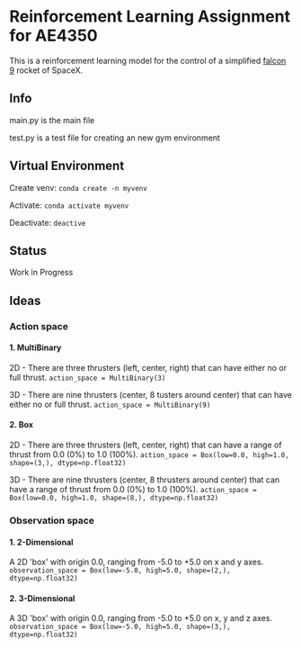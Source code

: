 # Reinforcement Learning Assignment for AE4350
This is a reinforcement learning model for the control of a simplified [falcon 9](https://www.spaceflightinsider.com/hangar/falcon-9) rocket of SpaceX.

## Info
main.py is the main file

test.py is a test file for creating an new gym environment

## Virtual Environment
Create venv: ```conda create -n myvenv```

Activate: ```conda activate myvenv```

Deactivate: ```deactive```


## Status
Work in Progress

## Ideas
### Action space
#### 1. MultiBinary

2D - There are three thrusters (left, center, right) that can have either no or full thrust.
```action_space = MultiBinary(3)```

3D - There are nine thrusters (center, 8 tusters around center) that can have either no or full thrust.
```action_space = MultiBinary(9)```

#### 2. Box

2D - There are three thrusters (left, center, right) that can have a range of thrust from 0.0 (0%) to 1.0 (100%).
```action_space = Box(low=0.0, high=1.0, shape=(3,), dtype=np.float32)```

3D - There are nine thrusters (center, 8 thrusters around center) that can have a range of thrust from 0.0 (0%) to 1.0 (100%).
```action_space = Box(low=0.0, high=1.0, shape=(8,), dtype=np.float32)```

### Observation space
#### 1. 2-Dimensional

A 2D 'box' with origin 0.0, ranging from -5.0 to +5.0 on x and y axes.
```observation_space = Box(low=-5.0, high=5.0, shape=(2,), dtype=np.float32)```

#### 2. 3-Dimensional

A 3D 'box' with origin 0.0, ranging from -5.0 to +5.0 on x, y and z axes.
```observation_space = Box(low=-5.0, high=5.0, shape=(3,), dtype=np.float32)```

